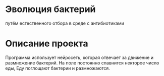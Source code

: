 # Эволюция бактерий
 путём естественного отбора в среде с антибиотиками
# Описание проекта
Программа использует нейросеть, которая отвечает за движение и размножение бактерий.
На поле постоянно спавнится некторое число еды,
 Еду поглощают бактерии и размножаются.
